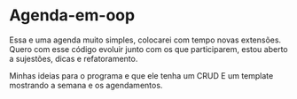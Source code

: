 # Agenda-em-oop
Essa e uma agenda muito simples, colocarei com tempo novas extensões.
Quero com esse código evoluir junto com os que participarem, estou aberto a sujestões, dicas e refatoramento.

Minhas ideias para o programa e que ele tenha um CRUD
E um template mostrando a semana e os agendamentos.

